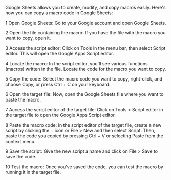 Google Sheets allows you to create, modify, and copy macros easily. Here's how you can copy a macro code in Google Sheets:

    
  1  Open Google Sheets: Go to your Google account and open Google Sheets.

  2  Open the file containing the macro: If you have the file with the macro you want to copy, open it.

  3  Access the script editor: Click on Tools in the menu bar, then select Script editor. This will open the Google Apps Script editor.

  4  Locate the macro: In the script editor, you'll see various functions (macros) written in the file. Locate the code for the macro you want to copy.

  5  Copy the code: Select the macro code you want to copy, right-click, and choose Copy, or press Ctrl + C on your keyboard.

 6 Open the target file: Now, open the Google Sheets file where you want to paste the macro.

 7  Access the script editor of the target file: Click on Tools > Script editor in the target file to open the Google Apps Script editor.

 8  Paste the macro code: In the script editor of the target file, create a new script by clicking the + icon or File > New and then select Script. Then, paste the code you copied by pressing Ctrl + V or selecting Paste from the context menu.

 9   Save the script: Give the new script a name and click on File > Save to save the code.

10    Test the macro: Once you've saved the code, you can test the macro by running it in the target file.
